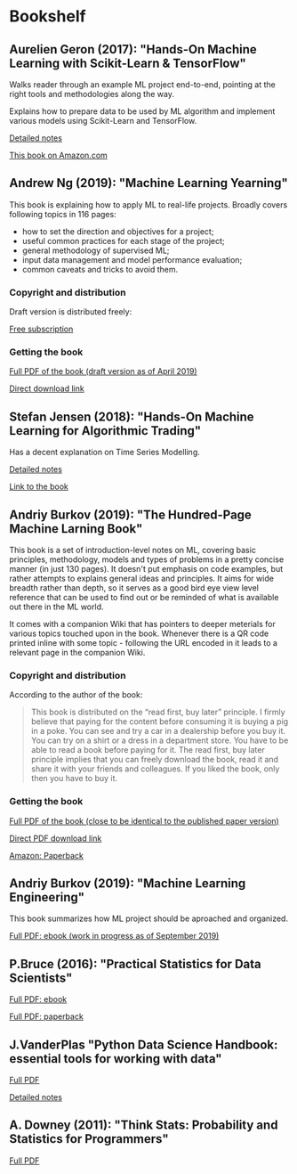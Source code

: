 # Bookshelf

## Aurelien Geron (2017): "Hands-On Machine Learning with Scikit-Learn & TensorFlow"

Walks reader through an example ML project end-to-end, pointing at the right tools and methodologies along the way.

Explains how to prepare data to be used by ML algorithm and implement various models using Scikit-Learn and TensorFlow.

[Detailed notes](https://github.com/dmitryaleks/hands-on-ml)

[This book on Amazon.com](https://www.amazon.com/Hands-Machine-Learning-Scikit-Learn-TensorFlow/dp/1491962291/ref=sr_1_1?crid=32WBNAAW9XWA2&keywords=hand-on+machine+learning+by+aurelien+geron&qid=1556437761&s=gateway&sprefix=hand-on+ma%2Caps%2C278&sr=8-1)

## Andrew Ng (2019): "Machine Learning Yearning"

This book is explaining how to apply ML to real-life projects. Broadly covers following topics in 116 pages:

  - how to set the direction and objectives for a project;
  - useful common practices for each stage of the project;
  - general methodology of supervised ML;
  - input data management and model performance evaluation;
  - common caveats and tricks to avoid them.

### Copyright and distribution

Draft version is distributed freely:

[Free subscription](https://www.mlyearning.org/)

### Getting the book

[Full PDF of the book (draft version as of April 2019)](https://github.com/dmitryaleks/bookshelf/blob/master/machine-learning-yearning/MLY_V0.5_Full_Draft.pdf)

[Direct download link](https://github.com/dmitryaleks/bookshelf/raw/master/machine-learning-yearning/MLY_V0.5_Full_Draft.pdf)

## Stefan Jensen (2018): "Hands-On Machine Learning for Algorithmic Trading"

Has a decent explanation on Time Series Modelling.

[Detailed notes](https://github.com/dmitryaleks/ml-trading)

[Link to the book](https://www.packtpub.com/big-data-and-business-intelligence/hands-machine-learning-algorithmic-trading)

## Andriy Burkov (2019): "The Hundred-Page Machine Larning Book"

This book is a set of introduction-level notes on ML, covering basic principles, methodology, models and types of problems in a pretty concise manner (in just 130 pages). It doesn't put emphasis on code examples, but rather attempts to explains general ideas and principles. It aims for wide breadth rather than depth, so it serves as a good bird eye view level reference that can be used to find out or be reminded of what is available out there in the ML world.

It comes with a companion Wiki that has pointers to deeper meterials for various topics touched upon in the book. Whenever there is a QR code printed inline with some topic - following the URL encoded in it leads to a relevant page in the companion Wiki.

### Copyright and distribution

According to the author of the book:

> This book is distributed on the “read first, buy later” principle. I firmly believe that paying for the content before consuming it is buying a pig in a poke. You can see and try a car in a dealership before you buy it. You can try on a shirt or a dress in a department store. You have to be able to read a book before paying for it.  The read first, buy later principle implies that you can freely download the book, read it and share it with your friends and colleagues. If you liked the book, only then you have to buy it.

### Getting the book

[Full PDF of the book (close to be identical to the published paper version)](https://github.com/dmitryaleks/bookshelf/blob/master/the-hundred-page-ml-book/The%20Hundred-Page%20Machine%20Learning%20Book.pdf)

[Direct PDF download link](https://github.com/dmitryaleks/bookshelf/raw/master/the-hundred-page-ml-book/The%20Hundred-Page%20Machine%20Learning%20Book.pdf)

[Amazon: Paperback](https://www.amazon.com/Hundred-Page-Machine-Learning-Book/dp/199957950X)

## Andriy Burkov (2019): "Machine Learning Engineering"

This book summarizes how ML project should be aproached and organized.

[Full PDF: ebook (work in progress as of September 2019)](machine-learning-engineering/machine-learning-engineering.pdf)

## P.Bruce (2016): "Practical Statistics for Data Scientists"

[Full PDF: ebook](practical-statistics-for-data-scientists/practical-statistics-for-data-scientists-ebook.pdf)

[Full PDF: paperback](practical-statistics-for-data-scientists/practical-statistics-for-data-scientists.pdf)

## J.VanderPlas "Python Data Science Handbook: essential tools for working with data"

[Full PDF](python-data-science-handbook/python-data-science-handbook.pdf)

[Detailed notes](https://github.com/dmitryaleks/python-data-science)

## A. Downey (2011): "Think Stats: Probability and Statistics for Programmers"

[Full PDF](think-stats/think-stats.pdf)
